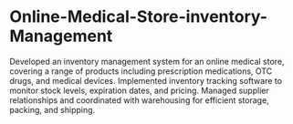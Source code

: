 # Online-Medical-Store-inventory-Management
Developed an inventory management system for an online medical store, covering a range of products including prescription medications, OTC drugs, and medical devices. Implemented inventory tracking software to monitor stock levels, expiration dates, and pricing. Managed supplier relationships and coordinated with warehousing for efficient storage, packing, and shipping.
